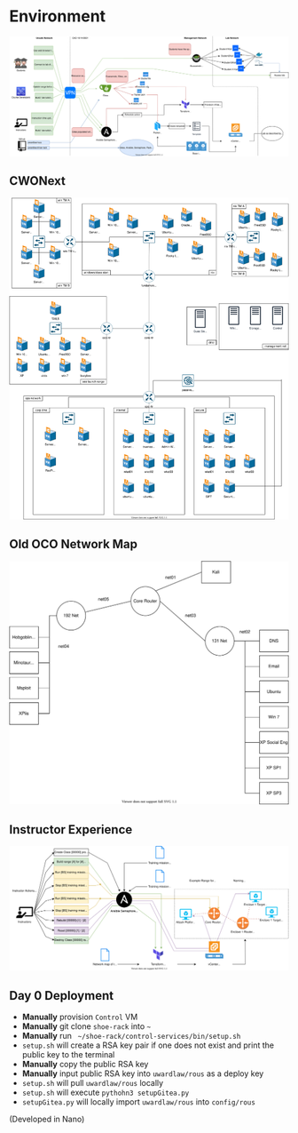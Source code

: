 # Environment 
![Range Diagram](diagram/range.svg)

## CWONext
![cwonext](diagram/cwonext.svg)

## Old OCO Network Map
![Old OCO Network Map](diagram/Old_OCO_practice.svg)

## Instructor Experience
![Instructor Experience Diagram](diagram/instructorExperience.svg)

## Day 0 Deployment
- **Manually** provision `Control` VM
- **Manually** git clone `shoe-rack` into `~`
- **Manually** run ` ~/shoe-rack/control-services/bin/setup.sh`
- `setup.sh` will create a RSA key pair if one does not exist and print the public key to the terminal
- **Manually** copy the public RSA key
- **Manually** input public RSA key into `uwardlaw/rous` as a deploy key 
- `setup.sh` will pull `uwardlaw/rous` locally
- `setup.sh` will execute `pythohn3 setupGitea.py`
- `setupGitea.py` will locally import `uwardlaw/rous` into `config/rous`


(Developed in Nano)
